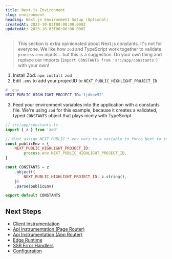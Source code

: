 ```yaml
---
title: Next.js Environment
slug: environment
heading: Next.js Environment Setup (Optional)
createdAt: 2023-10-03T00:00:00.000Z
updatedAt: 2023-10-03T00:00:00.000Z
---
```


> This section is extra opinionated about Next.js constants. It's not for everyone. We like how `zod` and TypeScript work together to validate `process.env` inputs... but this is a suggestion. Do your own thing and replace our imports (`import CONSTANTS from 'src/app/constants'`) with your own!

1. Install Zod: `npm install zod`
2. Edit `.env` to add your projectID to `NEXT_PUBLIC_HIGHLIGHT_PROJECT_ID`

```bash
# .env
NEXT_PUBLIC_HIGHLIGHT_PROJECT_ID='1jdkoe52'
```

3. Feed your environment variables into the application with a constants file. We're using `zod` for this example, because it creates a validated, typed `CONSTANTS` object that plays nicely with TypeScript.

```javascript
// src/app/constants.ts
import { z } from 'zod'

// Must assign NEXT_PUBLIC_* env vars to a variable to force Next to inline them
const publicEnv = {
	NEXT_PUBLIC_HIGHLIGHT_PROJECT_ID:
		process.env.NEXT_PUBLIC_HIGHLIGHT_PROJECT_ID,
}

const CONSTANTS = z
	.object({
		NEXT_PUBLIC_HIGHLIGHT_PROJECT_ID: z.string(),
	})
	.parse(publicEnv)

export default CONSTANTS
```

## Next Steps

- [Client Instrumentation](./3_client.md)
- [Api Instrumentation (Page Router)](./4_api-page-router.md)
- [Api Instrumentation (App Router)](./5_api-app-router.md)
- [Edge Runtime](./6_edge-runtime.md)
- [SSR Error Handlers](./7_ssr-error-handlers.md)
- [Configuration](./8_configuration.md)
